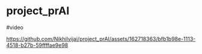 # project_prAI

#video


https://github.com/Nikhilvijai/project_prAI/assets/162718363/bfb1b98e-1113-4518-b27b-59ffffae9e98


